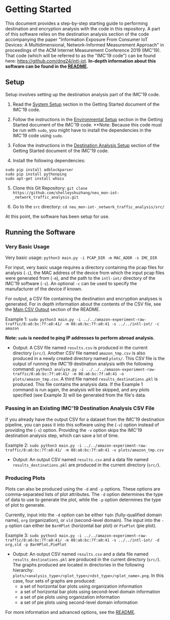 # Getting Started

This document provides a step-by-step starting guide to performing destination and encryption analysis with the code in this repository. A part of this software relies on the destination analysis section of the code accompanying the paper "Information Exposure From Consumer IoT Devices: A Multidimensional, Network-Informed Measurement Approach" in proceedings of the ACM Internet Measurement Conference 2019 (IMC'19). That code (which will be referred to as the "IMC'19 code") can be found here: https://github.com/dng24/intl-iot. **In-depth information about this software can be found in the [README](README.md).**

## Setup

Setup involves setting up the destination analysis part of the IMC'19 code.

1) Read the [System Setup](https://github.com/dng24/intl-iot/blob/master/Getting_Started.md#system-setup) section in the Getting Started document of the IMC'19 code.

2) Follow the instructions in the [Environmental Setup](https://github.com/dng24/intl-iot/blob/master/Getting_Started.md#environment-setup) section in the Getting Started document of the IMC'19 code. **Note: Because this code must be run with `sudo`, you might have to install the dependencies in the IMC'19 code using `sudo`.

3) Follow the instructions in the [Destination Analysis Setup](https://github.com/dng24/intl-iot/blob/master/Getting_Started.md#setup) section of the Getting Started document of the IMC'19 code.

4) Install the following dependencies:

```
sudo pip install adblockparser
sudo pip install pythonping
sudo apt-get install whois
```

5) Clone this Git Repository: `git clone https://github.com/shelleyshuzhang/neu_mon-iot-_network_traffic_analysis.git`

6) Go to the `src` directory: `cd neu_mon-iot-_network_traffic_analysis/src/`

At this point, the software has been setup for use.

## Running the Software

### Very Basic Usage

Very basic usage: `python3 main.py -i PCAP_DIR -m MAC_ADDR -s IMC_DIR`

For input, very basic usage requires a directory containing the pcap files for analysis (`-i`), the MAC address of the device from which the input pcap files were generated from (`-m`), and the path to the `intl-iot/` directory of the IMC'19 software (`-s`). An optional `-c` can be used to specify the manufacturer of the device if known.

For output, a CSV file containing the destination and encryption analyses is generated. For in depth information about the contents of the CSV file, see the [Main CSV Output](README.md#main-csv-output) section of the README.

Example 1: `sudo python3 main.py -i ../../amazon-experiment-raw-traffic/8:a6:bc:7f:a0:41/ -m 08:a6:bc:7f:a0:41 -s ../../intl-iot/ -c amazon`

**Note: `sudo` is needed to ping IP addresses to perform abroad analysis.**

- Output: A CSV file named `results.csv` is produced in the current directory (`src/`). Another CSV file named `amazon_tmp.csv` is also produced in a newly created directory named `plots/`. This CSV file is the output of running the IMC'19 destination analysis with the following command: `python3 analyze.py -i ../../../amazon-experiment-raw-traffic/8:a6:bc:7f:a0:41/ -m 08:a6:bc:7f:a0:41 -o plots/amazon_tmp.csv`. A third file named `results_destinations.pkl` is produced. This file contains the analysis data. If the Example 1 command is run again, the analysis will be skipped, and any plots specified (see Example 3) will be generated from the file's data.

### Passing in an Existing IMC'19 Destination Analysis CSV File

If you already have the output CSV for a dataset from the IMC'19 destination pipeline, you can pass it into this software using the (`-v`) option instead of providing the (`-s`) option. Providing the `-v` option skips the IMC'19 destination analysis step, which can save a lot of time.

Example 2: `sudo python3 main.py -i ../../amazon-experiment-raw-traffic/8:a6:bc:7f:a0:41/ -m 08:a6:bc:7f:a0:41 -v plots/amazon_tmp.csv`

- Output: An output CSV named `results.csv` and a data file named `results_destinations.pkl` are produced in the current directory (`src/`).
 
### Producing Plots

Plots can also be produced using the `-d` and `-p` options. These options are comma-separated lists of plot attributes. The `-d` option determines the type of data to use to generate the plot, while the `-p` option determines the type of plot to generate.

Currently, input into the `-d` option can be either `fqdn` (fully-qualified domain name), `org` (organization), or `sld` (second-level domain). The input into the `-p` option can either be `BarHPlot` (horizontal bar plot) or `PiePlot` (pie plot).

Example 3: `sudo python3 main.py -i ../../amazon-experiment-raw-traffic/8:a6:bc:7f:a0:41/ -m 08:a6:bc:7f:a0:41 -s ../../intl-iot/ -d org,sld -p BarHPlot,PiePlot`

- Output: An output CSV named `results.csv` and a data file named `results_destinations.pkl` are produced in the current directory (`src/`). The graphs produced are located in directories in the following hierarchy: `plots/<analysis_type>/<plot_type>/<dst_type>/<plot_name>.png`. In this case, four sets of graphs are produced:
  - a set of horizontal bar plots using organization information
  - a set of horizontal bar plots using second-level domain information
  - a set of pie plots using organization information
  - a set of pie plots using second-level domain information

For more information and advanced options, see the [README](README.md).

